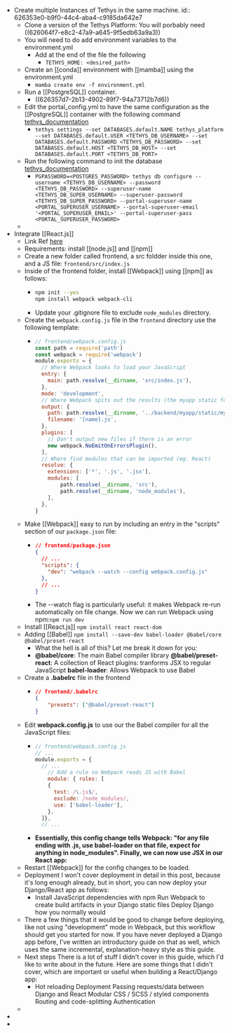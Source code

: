 - Create multiple Instances of Tethys in the same machine.
  id:: 626353e0-b9f0-44c4-aba4-c9185da642e7
	- Clone a version of the Tethys Platform: You will porbably need ((626064f7-e8c2-47a9-a645-9f5edb63a9a3))
	- You will need to do add environment variables to the environment.yml
		- Add at the end of the file the following
			- `TETHYS_HOME: <desired_path>`
	- Create an [[conda]] environment with [[mamba]] using the environment.yml
		- `mamba create env -f environment.yml`
	- Run a [[PostgreSQL]] container.
		- ((626357d7-2b13-4902-89f7-94a73712b7d6))
	- Edit the portal_config.yml to have the same configuration as the [[PostgreSQL]] container with the following command [tethys_documentation](http://docs.tethysplatform.org/en/stable/installation/production/manual/configuration/basic/database.html)
		- `tethys settings --set DATABASES.default.NAME tethys_platform --set DATABASES.default.USER <TETHYS_DB_USERNAME> --set DATABASES.default.PASSWORD <TETHYS_DB_PASSWORD> --set DATABASES.default.HOST <TETHYS_DB_HOST> --set DATABASES.default.PORT <TETHYS_DB_PORT>`
	- Run the following command to init the database [tethys_documentation](http://docs.tethysplatform.org/en/stable/installation/production/manual/configuration/basic/database.html)
		- `PGPASSWORD=<POSTGRES_PASSWORD> tethys db configure --username <TETHYS_DB_USERNAME> --password <TETHYS_DB_PASSWORD> --superuser-name <TETHYS_DB_SUPER_USERNAME> --superuser-password <TETHYS_DB_SUPER_PASSWORD> --portal-superuser-name <PORTAL_SUPERUSER_USERNAME> --portal-superuser-email '<PORTAL_SUPERUSER_EMAIL>' --portal-superuser-pass <PORTAL_SUPERUSER_PASSWORD>`
	-
- Integrate [[React.js]]
	- Link Ref [here](https://mattsegal.dev/django-react.html)
	- Requirements: install [[node.js]] and [[npm]]
	- Create a new folder called frontend, a src foldder inside this one, and a JS file: `frontend/src/index.js`
	- Inside of the frontend folder, install [[Webpack]] using [[npm]] as follows:
		- ```bash
		  npm init --yes
		  npm install webpack webpack-cli
		  ```
		- Update your .gitignore file to exclude `node_modules` directory.
	- Create the `webpack.config.js` file in the `frontend` directory use the following template:
		- ```javascript
		  // frontend/webpack.config.js
		  const path = require('path')
		  const webpack = require('webpack')
		  module.exports = {
		    // Where Webpack looks to load your JavaScript
		    entry: {
		      main: path.resolve(__dirname, 'src/index.js'),
		    },
		    mode: 'development',
		    // Where Webpack spits out the results (the myapp static folder)
		    output: {
		      path: path.resolve(__dirname, '../backend/myapp/static/myapp/'),
		      filename: '[name].js',
		    },
		    plugins: [
		      // Don't output new files if there is an error
		      new webpack.NoEmitOnErrorsPlugin(),
		    ],
		    // Where find modules that can be imported (eg. React) 
		    resolve: {
		      extensions: ['*', '.js', '.jsx'],
		      modules: [
		          path.resolve(__dirname, 'src'),
		          path.resolve(__dirname, 'node_modules'),
		      ],
		    },
		  }
		  ```
	- Make [[Webpack]] easy to run by including an entry in the "scripts" section of our `package.json` file:
		- ```json
		  // frontend/package.json
		  {
		    // ...
		    "scripts": {
		      "dev": "webpack --watch --config webpack.config.js"
		    },
		    // ...
		  }
		  ```
		- The --watch flag is particularly useful: it makes Webpack re-run automatically on file change. Now we can run Webpack using npm:`npm run dev`
	- Install [[React.js]] `npm install react react-dom`
	- Adding [[Babel]] `npm install --save-dev babel-loader @babel/core @babel/preset-react`
		- What the hell is all of this? Let me break it down for you:
		- **@babel/core**: The main Babel compiler library
		  **@babel/preset-react**: A collection of React plugins: tranforms JSX to regular JavaScript
		  **babel-loader**: Allows Webpack to use Babel
	- Create a **.babelrc** file in the frontend
		- ```json
		  // frontend/.babelrc
		  {
		      "presets": ["@babel/preset-react"]
		  }
		  ```
	- Edit **webpack.config.js** to use our the Babel compiler for all the JavaScript files:
		- ```JavaScript
		  // frontend/webpack.config.js
		  // ...
		  module.exports = {
		    // ...
		      // Add a rule so Webpack reads JS with Babel
		      module: { rules: [
		      {
		        test: /\.js$/,
		        exclude: /node_modules/,
		        use: ['babel-loader'],
		      },
		    ]},
		    // ...
		  ```
		- **Essentially, this config change tells Webpack: "for any file ending with .js, use babel-loader on that file, expect for anything in node_modules". Finally, we can now use JSX in our React app:**
	- Restart [[Webpack]] for the config changes to be loaded.
	- Deployment
	  I won't cover deployment in detail in this post, because it's long enough already, but in short, you can now deploy your Django/React app as follows:
		- Install JavaScript dependencies with npm
		  Run Webpack to create build artifacts in your Django static files
		  Deploy Django how you normally would
	- There a few things that it would be good to change before deploying, like not using "development" mode in Webpack, but this workflow should get you started for now. If you have never deployed a Django app before, I've written an introductory guide on that as well, which uses the same incremental, explanation-heavy style as this guide.
	- Next steps
	  There is a lot of stuff I didn't cover in this guide, which I'd like to write about in the future. Here are some things that I didn't cover, which are important or useful when building a React/Django app:
		- Hot reloading
		  Deployment
		  Passing requests/data between Django and React
		  Modular CSS / SCSS / styled components
		  Routing and code-splitting
		  Authentication
	-
-
-